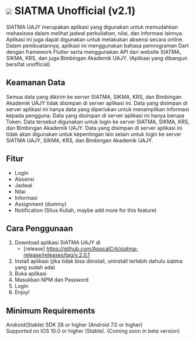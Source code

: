 
# ![](https://upload.wikimedia.org/wikipedia/id/thumb/d/df/UAJY_LOGOGRAM.svg/1200px-UAJY_LOGOGRAM.svg.png) SIATMA Unofficial (v2.1)

SIATMA UAJY merupakan aplikasi yang digunakan untuk memudahkan mahasiswa dalam melihat jadwal perkuliahan, nilai, dan informasi lainnya. Aplikasi ini juga dapat digunakan untuk melakukan absensi secara online. Dalam pembuatannya, aplikasi ini menggunakan bahasa pemrograman Dart dengan framework Flutter serta menggunakan API dari website SIATMA, SIKMA, KRS, dan juga Bimbingan Akademik UAJY. (Aplikasi yang dibangun bersifat unofficial)

## Keamanan Data
Semua data yang dikirim ke server SIATMA, SIKMA, KRS, dan Bimbingan Akademik UAJY tidak disimpan di server aplikasi ini. Data yang disimpan di server aplikasi ini hanya data yang diperlukan untuk menampilkan informasi kepada pengguna. Data yang disimpan di server aplikasi ini hanya berupa Token. Data tersebut digunakan untuk login ke server SIATMA, SIKMA, KRS, dan Bimbingan Akademik UAJY. Data yang disimpan di server aplikasi ini tidak akan digunakan untuk kepentingan lain selain untuk login ke server SIATMA UAJY, SIKMA, KRS, dan Bimbingan Akademik UAJY.

## Fitur

  * Login
  * Absensi
  * Jadwal
  * Nilai 
  * Informasi
  * Assignment (dummy)
  * Notification (Situs Kuliah, maybe add more for this feature)

## Cara Penggunaan

  1. Download aplikasi SIATMA UAJY di
     - [release] https://github.com/ApocalCrk/siatma-release/releases/tag/v.2.0.1
  3. Install aplikasi (jika tidak bisa diinstall, uninstall terlebih dahulu siatma yang sudah ada)
  4. Buka aplikasi
  5. Masukkan NPM dan Password
  6. Login
  7. Enjoy!

## Minimum Requirements
Android(Stable) SDK 28 or higher (Android 7.0 or higher)
<br>
Supported on IOS 10.0 or higher (Stable). (Coming soon in beta version)


